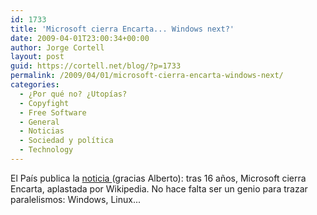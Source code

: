 ```yaml
---
id: 1733
title: 'Microsoft cierra Encarta... Windows next?'
date: 2009-04-01T23:00:34+00:00
author: Jorge Cortell
layout: post
guid: https://cortell.net/blog/?p=1733
permalink: /2009/04/01/microsoft-cierra-encarta-windows-next/
categories:
  - ¿Por qué no? ¿Utopías?
  - Copyfight
  - Free Software
  - General
  - Noticias
  - Sociedad y polí­tica
  - Technology
---
```

El País publica la <a title="https://www.elpais.com/articulo/sociedad/Microsoft/rinde/Wikipedia/cierra/Encarta/anos/elpeputec/20090401elpepisoc_8/Tes" href="https://www.elpais.com/articulo/sociedad/Microsoft/rinde/Wikipedia/cierra/Encarta/anos/elpeputec/20090401elpepisoc_8/Tes" target="_blank">noticia </a>(gracias Alberto): tras 16 años, Microsoft cierra Encarta, aplastada por Wikipedia. No hace falta ser un genio para trazar paralelismos: Windows, Linux...
